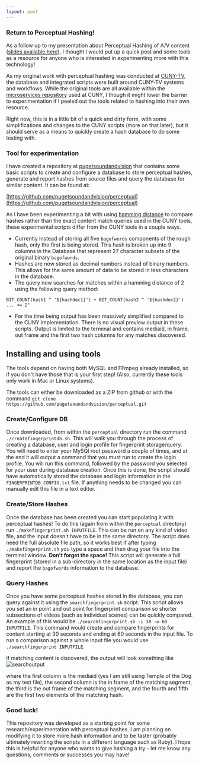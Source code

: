 ```yaml
---
layout: post
---
```



### Return to Perceptual Hashing!

As a follow up to my presentation about Perceptual Hashing of A/V content ([slides available here](https://privatezero.github.io/amiapresentation2017/)), I thought I would put up a quick post and some tools as a resource for anyone who is interested in experimenting more with this technology!

As my original work with perceptual hashing was conducted at [CUNY-TV](http://www.cuny.tv/), the database and integrated scripts were built around CUNY-TV systems and workflows. While the original tools are all available within the [microservices repository](https://github.com/mediamicroservices) used at CUNY, I though it might lower the barrier to experimentation if I peeled out the tools related to hashing into their own resource.

Right now, this is in a little bit of a quick and dirty form, with some simplifications and changes to the CUNY scripts (more on that later), but it should serve as a means to quickly create a hash database to do some testing with.


### Tool for experimentation

I have created a repository at [pugetsoundandvision](https://github.com/pugetsoundandvision) that contains some basic scripts to create and configure a database to store perceptual hashes, generate and report hashes from source files and query the database for similar content. It can be found at:

[https://github.com/pugetsoundandvision/perceptual](https://github.com/pugetsoundandvision/perceptual)

As I have been experimenting a bit with using [hamming distance](https://en.wikipedia.org/wiki/Hamming_distance) to compare hashes rather than the exact content match queries used in the CUNY tools, these experimental scripts differ from the CUNY tools in a couple ways.

* Currently instead of storing all five `bagofwords` components of the rough hash, only the first is being stored. This hash is broken up into 9 columns in the Database that represent 27 character subsets of the original binary `bagofwords`.
* Hashes are now stored as decimal numbers instead of binary numbers. This allows for the same amount of data to be stored in less characters in the database.
* The query now searches for matches within a hamming distance of 2 using the following query method:

`BIT_COUNT(hash1 ^ '${hashdec1}') + BIT_COUNT(hash2 ^ '${hashdec2}') ... <= 2"`

* For the time being output has been massively simplified compared to the CUNY implementation. There is no visual preview output in these scripts. Output is limited to the terminal and contains mediaid, in frame, out frame and the first two hash columns for any matches discovered.

## Installing and using tools

The tools depend on having both MySQL and FFmpeg already installed, so if you don't have those that is your first step! (Also, currently these tools only work in Mac or Linux systems).

The tools can either be downloaded as a ZIP from github or with the command `git clone https://github.com/pugetsoundandvision/perceptual.git`

### Create/Configure DB
Once downloaded, from within the `perceptual` directory run the command `./createfingerprintdb.sh`. This will walk you through the process of creating a database, user and login profile for fingerprint storage/query. You will need to enter your MySQl root password a couple of times, and at the end it will output a command that you must run to create the login profile. You will run this command, followed by the password you selected for your user during database creation. Once this is done, the script should have automatically stored the database and login information in the `FINGERPRINTDB_CONFIG.txt` file. If anything needs to be changed you can manually edit this file in a text editor.

### Create/Store Hashes
Once the database has been created you can start populating it with perceptual hashes! To do this (again from within the `perceptual` directory) run `./makefingerprint.sh INPUTFILE`. This can be run on any kind of video file, and the input doesn't have to be in the same directory. The script does need the full absolute file path, so it works best if after typing `./makefingerprint.sh` you type a space and then drag your file into the terminal window. __Don't forget the space!__ This script will generate a full fingerprint (stored in a sub-directory in the same location as the input file) and report the `bagofwords` information to the database.

### Query Hashes
Once you have some perceptual hashes stored in the database, you can query against it using the `searchfingerprint.sh` script. This script allows you set an in point and out point for fingerprint comparison so shorter subsections of videos (such as individual scenes) can be quickly compared. An example of this would be `./searchfingerprint.sh -i 30 -o 60 INPUTFILE`. This command would create and compare fingerprints for content starting at 30 seconds and ending at 60 seconds in the input file. To run a comparison against a whole input file you would use `./searchfingerprint INPUTFILE`.

If matching content is discovered, the output will look something like
![searchoutput](/weaverblog/resources/templeofthedog.png)

where the first column is the mediaid (yes I am still using Temple of the Dog as my test file), the second column is the in frame of the matching segment, the third is the out frame of the matching segment, and the fourth and fifth are the first two elements of the matching hash.

### Good luck!
This repository was developed as a starting point for some research/experimentation with perceptual hashes. I am planning on modifying it to store more hash information and to be faster (probably ultimately rewriting the scripts in a different language such as Ruby). I hope this is helpful for anyone who wants to give hashing a try - let me know any questions, comments or successes you may have!


